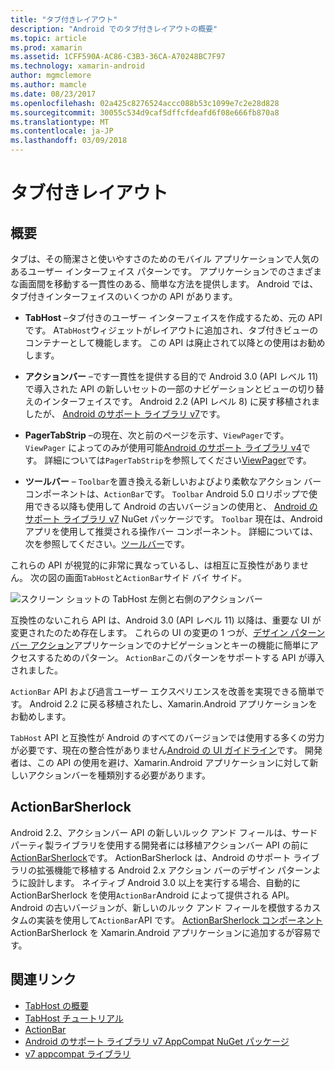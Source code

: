 ```yaml
---
title: "タブ付きレイアウト"
description: "Android でのタブ付きレイアウトの概要"
ms.topic: article
ms.prod: xamarin
ms.assetid: 1CFF590A-AC86-C3B3-36CA-A70248BC7F97
ms.technology: xamarin-android
author: mgmclemore
ms.author: mamcle
ms.date: 08/23/2017
ms.openlocfilehash: 02a425c8276524accc088b53c1099e7c2e28d828
ms.sourcegitcommit: 30055c534d9caf5dffcfdeafd6f08e666fb870a8
ms.translationtype: MT
ms.contentlocale: ja-JP
ms.lasthandoff: 03/09/2018
---
```

# <a name="tabbed-layouts"></a>タブ付きレイアウト


## <a name="overview"></a>概要

タブは、その簡潔さと使いやすさのためのモバイル アプリケーションで人気のあるユーザー インターフェイス パターンです。 アプリケーションでのさまざまな画面間を移動する一貫性のある、簡単な方法を提供します。 Android では、タブ付きインターフェイスのいくつかの API があります。 

-   **TabHost** &ndash;タブ付きのユーザー インターフェイスを作成するため、元の API です。 A`TabHost`ウィジェットがレイアウトに追加され、タブ付きビューのコンテナーとして機能します。 この API は廃止されて以降との使用はお勧めします。 

-   **アクションバー** &ndash;です一貫性を提供する目的で Android 3.0 (API レベル 11) で導入された API の新しいセットの一部のナビゲーションとビューの切り替えのインターフェイスです。 Android 2.2 (API レベル 8) に戻す移植されましたが、 [Android のサポート ライブラリ v7](https://www.nuget.org/packages/Xamarin.Android.Support.v7.AppCompat/)です。 

-   **PagerTabStrip** &ndash;の現在、次と前のページを示す、`ViewPager`です。 `ViewPager` によってのみが使用可能[Android のサポート ライブラリ v4](https://www.nuget.org/packages/Xamarin.Android.Support.v4/)です。
     詳細については`PagerTabStrip`を参照してください[ViewPager](~/android/user-interface/controls/view-pager/index.md)です。

-   **ツールバー** &ndash; `Toolbar`を置き換える新しいおよびより柔軟なアクション バー コンポーネントは、`ActionBar`です。 `Toolbar` Android 5.0 ロリポップで使用できる以降も使用して Android の古いバージョンの使用と、 [Android のサポート ライブラリ v7](https://www.nuget.org/packages/Xamarin.Android.Support.v7.AppCompat/) NuGet パッケージです。 
    `Toolbar` 現在は、Android アプリを使用して推奨される操作バー コンポーネント。
    詳細については、次を参照してください。[ツールバー](~/android/user-interface/controls/tool-bar/index.md)です。 


これらの API が視覚的に非常に異なっているし、は相互に互換性がありません。 次の図の画面`TabHost`と`ActionBar`サイド バイ サイド。 

![スクリーン ショットの TabHost 左側と右側のアクションバー](images/image01.png)

互換性のないこれら API は、Android 3.0 (API レベル 11) 以降は、重要な UI が変更されたのため存在します。 これらの UI の変更の 1 つが、[デザイン パターン バー アクション](http://www.androidpatterns.com/uap_pattern/action-bar)アプリケーションでのナビゲーションとキーの機能に簡単にアクセスするためのパターン。 `ActionBar`このパターンをサポートする API が導入されました。 

`ActionBar` API および過言ユーザー エクスペリエンスを改善を実現できる簡単です。 Android 2.2 に戻る移植されたし、Xamarin.Android アプリケーションをお勧めします。 

`TabHost` API と互換性が Android のすべてのバージョンでは使用する多くの労力が必要です、現在の整合性がありません[Android の UI ガイドライン](http://developer.android.com/design/index.html)です。 開発者は、この API の使用を避け、Xamarin.Android アプリケーションに対して新しいアクションバーを種類別する必要があります。 



## <a name="actionbarsherlock"></a>ActionBarSherlock

Android 2.2、アクションバー API の新しいルック アンド フィールは、サード パーティ製ライブラリを使用する開発者には移植アクションバー API の前に[ActionBarSherlock](http://actionbarsherlock.com)です。 ActionBarSherlock は、Android のサポート ライブラリの拡張機能で移植する Android 2.x アクション バーのデザイン パターンように設計します。 ネイティブ Android 3.0 以上を実行する場合、自動的に ActionBarSherlock を使用`ActionBar`Android によって提供される API。 Android の古いバージョンが、新しいのルック アンド フィールを模倣するカスタムの実装を使用して`ActionBar`API です。 [ActionBarSherlock コンポーネント](https://www.nuget.org/packages/xamstore-XamarinActionBarSherlock/)ActionBarSherlock を Xamarin.Android アプリケーションに追加するが容易です。 



## <a name="related-links"></a>関連リンク

- [TabHost の概要](tab-host.md)
- [TabHost チュートリアル](~/android/user-interface/layouts/tab-layout/creating-a-tabbed-ui.md)
- [ActionBar](http://developer.android.com/guide/topics/ui/actionbar.html)
- [Android のサポート ライブラリ v7 AppCompat NuGet パッケージ](https://www.nuget.org/packages/Xamarin.Android.Support.v7.AppCompat/)
- [v7 appcompat ライブラリ](http://developer.android.com/tools/support-library/features.html#v7-appcompat)
